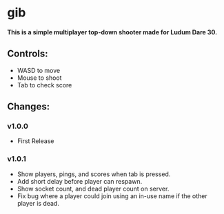 gib
===

#### This is a simple multiplayer top-down shooter made for Ludum Dare 30. ####

## Controls: ##

- WASD to move
- Mouse to shoot
- Tab to check score

## Changes: ##

### v1.0.0 ###

- First Release

### v1.0.1 ###

- Show players, pings, and scores when tab is pressed.
- Add short delay before player can respawn.
- Show socket count, and dead player count on server.
- Fix bug where a player could join using an in-use name if the other player is dead.
